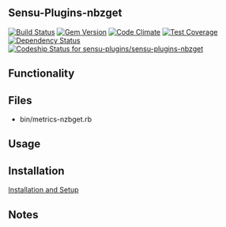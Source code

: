 ## Sensu-Plugins-nbzget

[![Build Status](https://travis-ci.org/sensu-plugins/sensu-plugins-nbzget.svg?branch=master)](https://travis-ci.org/sensu-plugins/sensu-plugins-nbzget)
[![Gem Version](https://badge.fury.io/rb/sensu-plugins-nbzget.svg)](http://badge.fury.io/rb/sensu-plugins-nbzget)
[![Code Climate](https://codeclimate.com/github/sensu-plugins/sensu-plugins-nbzget/badges/gpa.svg)](https://codeclimate.com/github/sensu-plugins/sensu-plugins-nbzget)
[![Test Coverage](https://codeclimate.com/github/sensu-plugins/sensu-plugins-nbzget/badges/coverage.svg)](https://codeclimate.com/github/sensu-plugins/sensu-plugins-nbzget)
[![Dependency Status](https://gemnasium.com/sensu-plugins/sensu-plugins-nbzget.svg)](https://gemnasium.com/sensu-plugins/sensu-plugins-nbzget)
[![Codeship Status for sensu-plugins/sensu-plugins-nbzget](https://codeship.com/projects/222e47b0-e95b-0132-4fdd-7e47788fdd48/status?branch=master)](https://codeship.com/projects/82941)

## Functionality

## Files
 * bin/metrics-nzbget.rb

## Usage

## Installation

[Installation and Setup](https://github.com/sensu-plugins/documentation/blob/master/user_docs/installation_instructions.md)

## Notes
